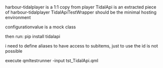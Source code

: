 harbour-tidalplayer is a 1:1 copy from player
TidalApi is an extracted piece of harbour-tidalplayer
TidalApiTestWrapper should be the minimal hosting environment

configurationvalue is a mock class

then run: pip install tidalapi

i need to define aliases to have access to subitems, just to use the id is not possible

execute
qmltestrunner -input tst_TidalApi.qml 